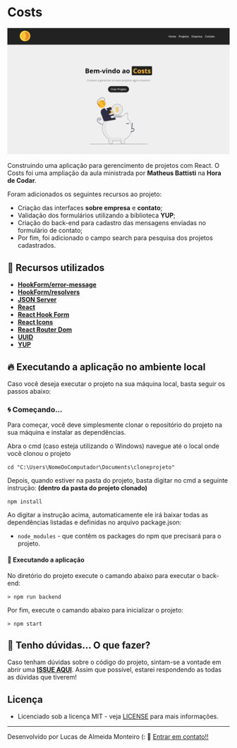 # Costs

![Preview](https://github.com/lucasdealmeidadev/react-js-costs/blob/main/banner.png?raw=true)

Construindo uma aplicação para gerencimento de projetos com React. O Costs foi uma ampliação da aula ministrada por **Matheus Battisti** na **Hora de Codar**.

Foram adicionados os seguintes recursos ao projeto:

- Criação das interfaces **sobre empresa** e **contato**;
- Validação dos formulários utilizando a biblioteca **YUP**;
- Criação do back-end para cadastro das mensagens enviadas no formulário de contato;
- Por fim, foi adicionado o campo search para pesquisa dos projetos cadastrados.

## 🚀 Recursos utilizados

* **[HookForm/error-message](https://github.com/react-hook-form/error-message)**
* **[HookForm/resolvers](https://github.com/react-hook-form/resolvers)**
* **[JSON Server](https://www.npmjs.com/package/json-server)**
* **[React](https://pt-br.reactjs.org/)**
* **[React Hook Form](https://www.npmjs.com/package/react-hook-form)**
* **[React Icons](https://www.npmjs.com/package/react-icons)**
* **[React Router Dom](https://www.npmjs.com/package/react-router-dom)**
* **[UUID](https://www.npmjs.com/package/uuid)**
* **[YUP](https://www.npmjs.com/package/yup)**

## 🔥 Executando a aplicação no ambiente local

Caso você deseja executar o projeto na sua máquina local, basta seguir os passos abaixo:

### 🌀 Começando... 

Para começar, você deve simplesmente clonar o repositório do projeto na sua máquina e instalar as dependências.

Abra o cmd (caso esteja utilizando o Windows) navegue até o local onde você clonou o projeto

```
cd "C:\Users\NomeDoComputador\Documents\cloneprojeto"
```

Depois, quando estiver na pasta do projeto, basta digitar no cmd a seguinte instrução: **(dentro da pasta do projeto clonado)**

```
npm install
```

Ao digitar a instrução acima, automaticamente ele irá baixar todas as dependências listadas e definidas no arquivo package.json:

* `node_modules` - que contêm os packages do npm que precisará para o projeto.

#### 💨 Executando a aplicação 

No diretório do projeto execute o camando abaixo para executar o back-end:

```
> npm run backend
```
Por fim, execute o camando abaixo para inicializar o projeto:

```
> npm start
```

## 🚩 Tenho dúvidas... O que fazer? 

Caso tenham dúvidas sobre o código do projeto, sintam-se a vontade em abrir uma **[ISSUE AQUI](https://github.com/lucasdealmeidadev/react-js-costs/issues)**. Assim que possível, estarei respondendo as todas as dúvidas que tiverem!

## Licença

* Licenciado sob a licença MIT - veja [LICENSE](https://github.com/lucasdealmeidadev/react-js-costs/blob/main/LICENCE) para mais informações.

----------

Desenvolvido por Lucas de Almeida Monteiro (:  👋  [ Entrar em contato!!](https://www.linkedin.com/in/lucas-de-almeida-monteiro)
